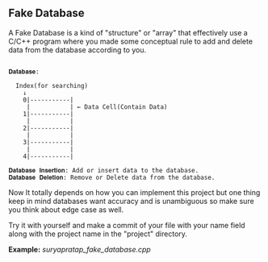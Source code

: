 ## Fake Database
A Fake Database is a kind of "structure" or "array" that effectively use a C/C++ program where you made some conceptual rule to add and delete data from the database according to you.

```text

𝐃𝐚𝐭𝐚𝐛𝐚𝐬𝐞:

  Index(for searching)
    ↓
    0|-----------|
     |           | ← Data Cell(Contain Data)
    1|-----------|
     |           |
    2|-----------|
     |           |
    3|-----------|
     |           |
    4|-----------|

𝐃𝐚𝐭𝐚𝐛𝐚𝐬𝐞 𝐈𝐧𝐬𝐞𝐫𝐭𝐢𝐨𝐧: Add or insert data to the database.
𝐃𝐚𝐭𝐚𝐛𝐚𝐬𝐞 𝐃𝐞𝐥𝐞𝐭𝐢𝐨𝐧: Remove or Delete data from the database.
```

Now It totally depends on how you can implement this project but one thing keep in mind databases want accuracy and is unambiguous so make sure you think about edge case as well.

Try it with yourself and make a commit of your file with your name field along with the project name in the "project" directory.

<b>Example:</b> <i>suryapratap_fake_database.cpp</i>